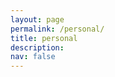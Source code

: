 ```yaml
---
layout: page
permalink: /personal/
title: personal
description: 
nav: false
---
```


<!-- For now, this page is assumed to be a static description of your courses. You can convert it to a collection similar to `_projects/` so that you can have a dedicated page for each course.

Organize your courses by years, topics, or universities, however you like! -->


<!-- 2022 TA - CS 142 : [Programming and Data Structures Lab - II](https://sites.google.com/site/anupbtcs/comp-lab-ii-sp2022) \\
2021 TA - CS 141 : [Computational Laboratory - I](https://sites.google.com/site/anupbtcs/comp-lab-i-2021-fall) -->


